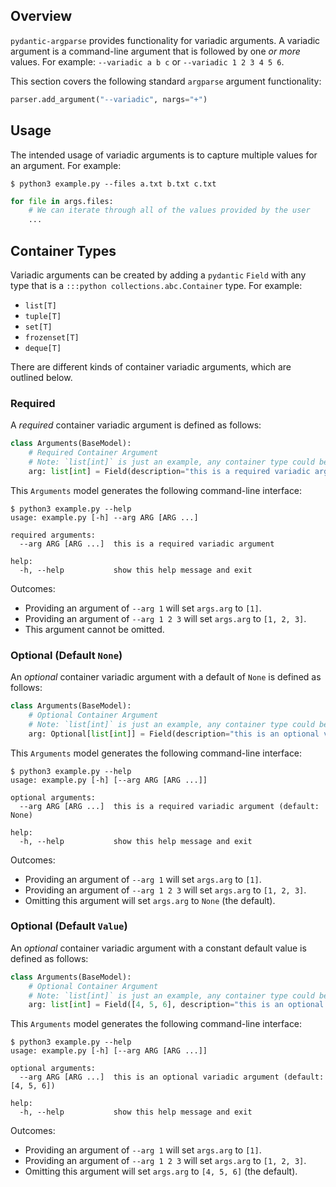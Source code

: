 <!--
SPDX-FileCopyrightText: Hayden Richards

SPDX-License-Identifier: MIT
-->

## Overview
`pydantic-argparse` provides functionality for variadic arguments. A variadic
argument is a command-line argument that is followed by one *or more* values.
For example: `--variadic a b c` or `--variadic 1 2 3 4 5 6`.

This section covers the following standard `argparse` argument functionality:

```python
parser.add_argument("--variadic", nargs="+")
```

## Usage
The intended usage of variadic arguments is to capture multiple values for an
argument. For example:

```console
$ python3 example.py --files a.txt b.txt c.txt
```

```python
for file in args.files:
    # We can iterate through all of the values provided by the user
    ...
```

## Container Types
Variadic arguments can be created by adding a `pydantic` `Field` with any
type that is a `:::python collections.abc.Container` type. For example:

* `list[T]`
* `tuple[T]`
* `set[T]`
* `frozenset[T]`
* `deque[T]`

There are different kinds of container variadic arguments, which are outlined
below.

### Required
A *required* container variadic argument is defined as follows:

```python
class Arguments(BaseModel):
    # Required Container Argument
    # Note: `list[int]` is just an example, any container type could be used
    arg: list[int] = Field(description="this is a required variadic argument")
```

This `Arguments` model generates the following command-line interface:

```console
$ python3 example.py --help
usage: example.py [-h] --arg ARG [ARG ...]

required arguments:
  --arg ARG [ARG ...]  this is a required variadic argument

help:
  -h, --help           show this help message and exit
```

Outcomes:

* Providing an argument of `--arg 1` will set `args.arg` to `[1]`.
* Providing an argument of `--arg 1 2 3` will set `args.arg` to `[1, 2, 3]`.
* This argument cannot be omitted.

### Optional (Default `None`)
An *optional* container variadic argument with a default of `None` is defined
as follows:

```python
class Arguments(BaseModel):
    # Optional Container Argument
    # Note: `list[int]` is just an example, any container type could be used
    arg: Optional[list[int]] = Field(description="this is an optional variadic argument")
```

This `Arguments` model generates the following command-line interface:

```console
$ python3 example.py --help
usage: example.py [-h] [--arg ARG [ARG ...]]

optional arguments:
  --arg ARG [ARG ...]  this is a required variadic argument (default: None)

help:
  -h, --help           show this help message and exit
```

Outcomes:

* Providing an argument of `--arg 1` will set `args.arg` to `[1]`.
* Providing an argument of `--arg 1 2 3` will set `args.arg` to `[1, 2, 3]`.
* Omitting this argument will set `args.arg` to `None` (the default).

### Optional (Default `Value`)
An *optional* container variadic argument with a constant default value is
defined as follows:

```python
class Arguments(BaseModel):
    # Optional Container Argument
    # Note: `list[int]` is just an example, any container type could be used
    arg: list[int] = Field([4, 5, 6], description="this is an optional variadic argument")
```

This `Arguments` model generates the following command-line interface:

```console
$ python3 example.py --help
usage: example.py [-h] [--arg ARG [ARG ...]]

optional arguments:
  --arg ARG [ARG ...]  this is an optional variadic argument (default: [4, 5, 6])

help:
  -h, --help           show this help message and exit
```

Outcomes:

* Providing an argument of `--arg 1` will set `args.arg` to `[1]`.
* Providing an argument of `--arg 1 2 3` will set `args.arg` to `[1, 2, 3]`.
* Omitting this argument will set `args.arg` to `[4, 5, 6]` (the default).
